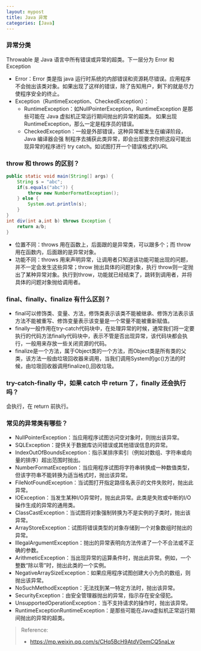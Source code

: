 ```yaml
---
layout: mypost
title: Java 异常
categories: [Java]
---
```




### 异常分类

Throwable 是 Java 语言中所有错误或异常的超类。下一层分为 Error 和 Exception

+ Error：Error 类是指 java 运行时系统的内部错误和资源耗尽错误。应用程序不会抛出该类对象。如果出现了这样的错误，除了告知用户，剩下的就是尽力使程序安全的终止。
+ Exception（RuntimeException、CheckedException）：
  + RuntimeException：如NullPointerException，RuntimeException 是那些可能在 Java 虚拟机正常运行期间抛出的异常的超类。 如果出现 RuntimeException，那么一定是程序员的错误。
  + CheckedException：一般是外部错误，这种异常都发生在编译阶段，Java 编译器会强 制程序去捕获此类异常，即会出现要求你把这段可能出现异常的程序进行 try catch。如试图打开一个错误格式的URL

### throw 和 throws 的区别？

```java
public static void main(String[] args) {
    String s = "abc"; 
    if(s.equals("abc")) {
        throw new NumberFormatException();
	} else { 
        System.out.println(s);
    }
} 
int div(int a,int b) throws Exception {
    return a/b;
}
```

+ 位置不同：throws 用在函数上，后面跟的是异常类，可以跟多个；而 throw 用在函数内，后面跟的是异常对象。
+ 功能不同：throws 用来声明异常，让调用者只知道该功能可能出现的问题，并不一定会发生这些异常；throw 抛出具体的问题对象，执行 throw则一定抛出了某种异常对象。执行到throw，功能就已经结束了，跳转到调用者，并将具体的问题对象抛给调用者。

### final、finally、finalize 有什么区别？

- final可以修饰类、变量、方法，修饰类表示该类不能被继承、修饰方法表示该方法不能被重写、修饰变量表示该变量是一个常量不能被重新赋值。
- finally一般作用在try-catch代码块中，在处理异常的时候，通常我们将一定要执行的代码方法finally代码块中，表示不管是否出现异常，该代码块都会执行，一般用来存放一些关闭资源的代码。
- finalize是一个方法，属于Object类的一个方法，而Object类是所有类的父类，该方法一般由垃圾回收器来调用，当我们调用System的gc()方法的时候，由垃圾回收器调用finalize(),回收垃圾。 

### try-catch-finally 中，如果 catch 中 return 了，finally 还会执行吗？

会执行，在 return 前执行。

### 常见的异常类有哪些？

- NullPointerException：当应用程序试图访问空对象时，则抛出该异常。
- SQLException：提供关于数据库访问错误或其他错误信息的异常。
- IndexOutOfBoundsException：指示某排序索引（例如对数组、字符串或向量的排序）超出范围时抛出。 
- NumberFormatException：当应用程序试图将字符串转换成一种数值类型，但该字符串不能转换为适当格式时，抛出该异常。
- FileNotFoundException：当试图打开指定路径名表示的文件失败时，抛出此异常。
- IOException：当发生某种I/O异常时，抛出此异常。此类是失败或中断的I/O操作生成的异常的通用类。
- ClassCastException：当试图将对象强制转换为不是实例的子类时，抛出该异常。
- ArrayStoreException：试图将错误类型的对象存储到一个对象数组时抛出的异常。
- IllegalArgumentException：抛出的异常表明向方法传递了一个不合法或不正确的参数。
- ArithmeticException：当出现异常的运算条件时，抛出此异常。例如，一个整数“除以零”时，抛出此类的一个实例。 
- NegativeArraySizeException：如果应用程序试图创建大小为负的数组，则抛出该异常。
- NoSuchMethodException：无法找到某一特定方法时，抛出该异常。
- SecurityException：由安全管理器抛出的异常，指示存在安全侵犯。
- UnsupportedOperationException：当不支持请求的操作时，抛出该异常。
- RuntimeExceptionRuntimeException：是那些可能在Java虚拟机正常运行期间抛出的异常的超类。

> Reference:
>
> + https://mp.weixin.qq.com/s/CHq5BcH9AtdV0emCQ5naLw